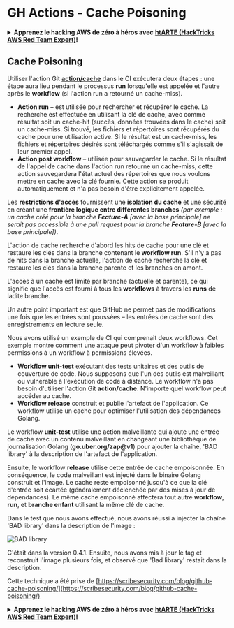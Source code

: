 # GH Actions - Cache Poisoning

<details>

<summary><strong>Apprenez le hacking AWS de zéro à héros avec</strong> <a href="https://training.hacktricks.xyz/courses/arte"><strong>htARTE (HackTricks AWS Red Team Expert)</strong></a><strong>!</strong></summary>

Autres moyens de soutenir HackTricks :

* Si vous souhaitez voir votre **entreprise annoncée dans HackTricks** ou **télécharger HackTricks en PDF**, consultez les [**PLANS D'ABONNEMENT**](https://github.com/sponsors/carlospolop)!
* Obtenez le [**merchandising officiel PEASS & HackTricks**](https://peass.creator-spring.com)
* Découvrez [**La Famille PEASS**](https://opensea.io/collection/the-peass-family), notre collection de [**NFTs**](https://opensea.io/collection/the-peass-family) exclusifs
* **Rejoignez le** 💬 [**groupe Discord**](https://discord.gg/hRep4RUj7f) ou le [**groupe telegram**](https://t.me/peass) ou **suivez** moi sur **Twitter** 🐦 [**@carlospolopm**](https://twitter.com/carlospolopm)**.**
* **Partagez vos astuces de hacking en soumettant des PR aux dépôts github** [**HackTricks**](https://github.com/carlospolop/hacktricks) et [**HackTricks Cloud**](https://github.com/carlospolop/hacktricks-cloud).

</details>

## Cache Poisoning

Utiliser l'action Git [**action/cache**](https://github.com/actions/cache) dans le CI exécutera deux étapes : une étape aura lieu pendant le processus **run** lorsqu'elle est appelée et l'autre après le **workflow** (si l'action run a retourné un cache-miss).

* **Action run** – est utilisée pour rechercher et récupérer le cache. La recherche est effectuée en utilisant la clé de cache, avec comme résultat soit un cache-hit (succès, données trouvées dans le cache) soit un cache-miss. Si trouvé, les fichiers et répertoires sont récupérés du cache pour une utilisation active. Si le résultat est un cache-miss, les fichiers et répertoires désirés sont téléchargés comme s'il s'agissait de leur premier appel.
* **Action post workflow** – utilisée pour sauvegarder le cache. Si le résultat de l'appel de cache dans l'action run retourne un cache-miss, cette action sauvegardera l'état actuel des répertoires que nous voulons mettre en cache avec la clé fournie. Cette action se produit automatiquement et n'a pas besoin d'être explicitement appelée.

Les **restrictions d'accès** fournissent une **isolation du cache** et une sécurité en créant une **frontière logique entre différentes branches** _(par exemple : un cache créé pour la branche **Feature-A** \[avec la base principale] ne serait pas accessible à une pull request pour la branche **Feature-B** \[avec la base principale])_.

L'action de cache recherche d'abord les hits de cache pour une clé et restaure les clés dans la branche contenant le **workflow run**. S'il n'y a pas de hits dans la branche actuelle, l'action de cache recherche la clé et restaure les clés dans la branche parente et les branches en amont.

L'accès à un cache est limité par branche (actuelle et parente), ce qui signifie que l'accès est fourni à tous les **workflows** à travers les **runs** de ladite branche.

Un autre point important est que GitHub ne permet pas de modifications une fois que les entrées sont poussées – les entrées de cache sont des enregistrements en lecture seule.

Nous avons utilisé un exemple de CI qui comprenait deux workflows. Cet exemple montre comment une attaque peut pivoter d'un workflow à faibles permissions à un workflow à permissions élevées.

* **Workflow unit-test** exécutant des tests unitaires et des outils de couverture de code. Nous supposons que l'un des outils est malveillant ou vulnérable à l'exécution de code à distance. Le workflow n'a pas besoin d'utiliser l'action Git **action/cache**. N'importe quel workflow peut accéder au cache.
* **Workflow release** construit et publie l'artefact de l'application. Ce workflow utilise un cache pour optimiser l'utilisation des dépendances Golang.

Le workflow **unit-test** utilise une action malveillante qui ajoute une entrée de cache avec un contenu malveillant en changeant une bibliothèque de journalisation Golang (**go.uber.org/zap@v1**) pour ajouter la chaîne, 'BAD library' à la description de l'artefact de l'application.

Ensuite, le workflow **release** utilise cette entrée de cache empoisonnée. En conséquence, le code malveillant est injecté dans le binaire Golang construit et l'image. Le cache reste empoisonné jusqu'à ce que la clé d'entrée soit écartée (généralement déclenchée par des mises à jour de dépendances). Le même cache empoisonné affectera tout autre **workflow**, **run**, et **branche enfant** utilisant la même clé de cache.

Dans le test que nous avons effectué, nous avons réussi à injecter la chaîne 'BAD library' dans la description de l'image :

![BAD library](https://scribesecurity.com/wp-content/uploads/2022/02/BAD-library-2-300x79.jpg)

C'était dans la version 0.4.1. Ensuite, nous avons mis à jour le tag et reconstruit l'image plusieurs fois, et observé que 'Bad library' restait dans la description.

Cette technique a été prise de [https://scribesecurity.com/blog/github-cache-poisoning/](https://scribesecurity.com/blog/github-cache-poisoning/)

<details>

<summary><strong>Apprenez le hacking AWS de zéro à héros avec</strong> <a href="https://training.hacktricks.xyz/courses/arte"><strong>htARTE (HackTricks AWS Red Team Expert)</strong></a><strong>!</strong></summary>

Autres moyens de soutenir HackTricks :

* Si vous souhaitez voir votre **entreprise annoncée dans HackTricks** ou **télécharger HackTricks en PDF**, consultez les [**PLANS D'ABONNEMENT**](https://github.com/sponsors/carlospolop)!
* Obtenez le [**merchandising officiel PEASS & HackTricks**](https://peass.creator-spring.com)
* Découvrez [**La Famille PEASS**](https://opensea.io/collection/the-peass-family), notre collection de [**NFTs**](https://opensea.io/collection/the-peass-family) exclusifs
* **Rejoignez le** 💬 [**groupe Discord**](https://discord.gg/hRep4RUj7f) ou le [**groupe telegram**](https://t.me/peass) ou **suivez** moi sur **Twitter** 🐦 [**@carlospolopm**](https://twitter.com/carlospolopm)**.**
* **Partagez vos astuces de hacking en soumettant des PR aux dépôts github** [**HackTricks**](https://github.com/carlospolop/hacktricks) et [**HackTricks Cloud**](https://github.com/carlospolop/hacktricks-cloud).

</details>
